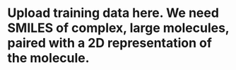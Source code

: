 # Upload training data here. We need SMILES of complex, large molecules, paired with a 2D representation of the molecule. 


